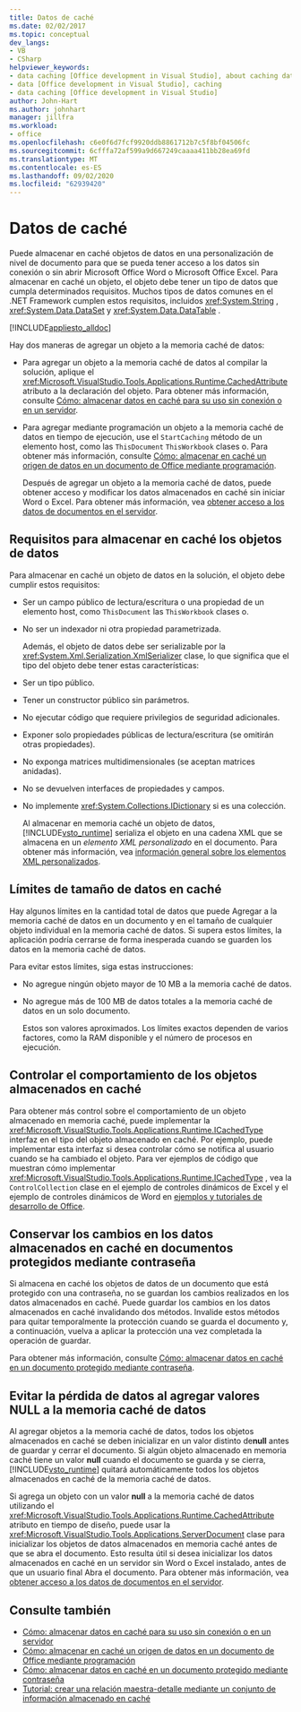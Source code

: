 ```yaml
---
title: Datos de caché
ms.date: 02/02/2017
ms.topic: conceptual
dev_langs:
- VB
- CSharp
helpviewer_keywords:
- data caching [Office development in Visual Studio], about caching data
- data [Office development in Visual Studio], caching
- data caching [Office development in Visual Studio]
author: John-Hart
ms.author: johnhart
manager: jillfra
ms.workload:
- office
ms.openlocfilehash: c6e0f6d7fcf9920ddb8861712b7c5f8bf04506fc
ms.sourcegitcommit: 6cfffa72af599a9d667249caaaa411bb28ea69fd
ms.translationtype: MT
ms.contentlocale: es-ES
ms.lasthandoff: 09/02/2020
ms.locfileid: "62939420"
---
```

# <a name="cache-data"></a>Datos de caché
  Puede almacenar en caché objetos de datos en una personalización de nivel de documento para que se pueda tener acceso a los datos sin conexión o sin abrir Microsoft Office Word o Microsoft Office Excel. Para almacenar en caché un objeto, el objeto debe tener un tipo de datos que cumpla determinados requisitos. Muchos tipos de datos comunes en el .NET Framework cumplen estos requisitos, incluidos <xref:System.String> , <xref:System.Data.DataSet> y <xref:System.Data.DataTable> .

 [!INCLUDE[appliesto_alldoc](../vsto/includes/appliesto-alldoc-md.md)]

 Hay dos maneras de agregar un objeto a la memoria caché de datos:

- Para agregar un objeto a la memoria caché de datos al compilar la solución, aplique el <xref:Microsoft.VisualStudio.Tools.Applications.Runtime.CachedAttribute> atributo a la declaración del objeto. Para obtener más información, consulte [Cómo: almacenar datos en caché para su uso sin conexión o en un servidor](../vsto/how-to-cache-data-for-use-offline-or-on-a-server.md).

- Para agregar mediante programación un objeto a la memoria caché de datos en tiempo de ejecución, use el `StartCaching` método de un elemento host, como las `ThisDocument` `ThisWorkbook` clases o. Para obtener más información, consulte [Cómo: almacenar en caché un origen de datos en un documento de Office mediante programación](../vsto/how-to-programmatically-cache-a-data-source-in-an-office-document.md).

  Después de agregar un objeto a la memoria caché de datos, puede obtener acceso y modificar los datos almacenados en caché sin iniciar Word o Excel. Para obtener más información, vea [obtener acceso a los datos de documentos en el servidor](../vsto/accessing-data-in-documents-on-the-server.md).

## <a name="requirements-for-data-objects-to-be-cached"></a>Requisitos para almacenar en caché los objetos de datos
 Para almacenar en caché un objeto de datos en la solución, el objeto debe cumplir estos requisitos:

- Ser un campo público de lectura/escritura o una propiedad de un elemento host, como `ThisDocument` las `ThisWorkbook` clases o.

- No ser un indexador ni otra propiedad parametrizada.

  Además, el objeto de datos debe ser serializable por la <xref:System.Xml.Serialization.XmlSerializer> clase, lo que significa que el tipo del objeto debe tener estas características:

- Ser un tipo público.

- Tener un constructor público sin parámetros.

- No ejecutar código que requiere privilegios de seguridad adicionales.

- Exponer solo propiedades públicas de lectura/escritura (se omitirán otras propiedades).

- No exponga matrices multidimensionales (se aceptan matrices anidadas).

- No se devuelven interfaces de propiedades y campos.

- No implemente <xref:System.Collections.IDictionary> si es una colección.

  Al almacenar en memoria caché un objeto de datos, [!INCLUDE[vsto_runtime](../vsto/includes/vsto-runtime-md.md)] serializa el objeto en una cadena XML que se almacena en un *elemento XML personalizado* en el documento. Para obtener más información, vea [información general sobre los elementos XML personalizados](../vsto/custom-xml-parts-overview.md).

## <a name="cached-data-size-limits"></a>Límites de tamaño de datos en caché
 Hay algunos límites en la cantidad total de datos que puede Agregar a la memoria caché de datos en un documento y en el tamaño de cualquier objeto individual en la memoria caché de datos. Si supera estos límites, la aplicación podría cerrarse de forma inesperada cuando se guarden los datos en la memoria caché de datos.

 Para evitar estos límites, siga estas instrucciones:

- No agregue ningún objeto mayor de 10 MB a la memoria caché de datos.

- No agregue más de 100 MB de datos totales a la memoria caché de datos en un solo documento.

  Estos son valores aproximados. Los límites exactos dependen de varios factores, como la RAM disponible y el número de procesos en ejecución.

## <a name="control-the-behavior-of-cached-objects"></a>Controlar el comportamiento de los objetos almacenados en caché
 Para obtener más control sobre el comportamiento de un objeto almacenado en memoria caché, puede implementar la <xref:Microsoft.VisualStudio.Tools.Applications.Runtime.ICachedType> interfaz en el tipo del objeto almacenado en caché. Por ejemplo, puede implementar esta interfaz si desea controlar cómo se notifica al usuario cuando se ha cambiado el objeto. Para ver ejemplos de código que muestran cómo implementar <xref:Microsoft.VisualStudio.Tools.Applications.Runtime.ICachedType> , vea la `ControlCollection` clase en el ejemplo de controles dinámicos de Excel y el ejemplo de controles dinámicos de Word en [ejemplos y tutoriales de desarrollo de Office](../vsto/office-development-samples-and-walkthroughs.md).

## <a name="persist-changes-to-cached-data-in-password-protected-documents"></a>Conservar los cambios en los datos almacenados en caché en documentos protegidos mediante contraseña
 Si almacena en caché los objetos de datos de un documento que está protegido con una contraseña, no se guardan los cambios realizados en los datos almacenados en caché. Puede guardar los cambios en los datos almacenados en caché invalidando dos métodos. Invalide estos métodos para quitar temporalmente la protección cuando se guarda el documento y, a continuación, vuelva a aplicar la protección una vez completada la operación de guardar.

 Para obtener más información, consulte [Cómo: almacenar datos en caché en un documento protegido mediante contraseña](../vsto/how-to-cache-data-in-a-password-protected-document.md).

## <a name="prevent-data-loss-when-adding-null-values-to-the-data-cache"></a>Evitar la pérdida de datos al agregar valores NULL a la memoria caché de datos
 Al agregar objetos a la memoria caché de datos, todos los objetos almacenados en caché se deben inicializar en un valor distinto de**null** antes de guardar y cerrar el documento. Si algún objeto almacenado en memoria caché tiene un valor **null** cuando el documento se guarda y se cierra, [!INCLUDE[vsto_runtime](../vsto/includes/vsto-runtime-md.md)] quitará automáticamente todos los objetos almacenados en caché de la memoria caché de datos.

 Si agrega un objeto con un valor **null** a la memoria caché de datos utilizando el <xref:Microsoft.VisualStudio.Tools.Applications.Runtime.CachedAttribute> atributo en tiempo de diseño, puede usar la <xref:Microsoft.VisualStudio.Tools.Applications.ServerDocument> clase para inicializar los objetos de datos almacenados en memoria caché antes de que se abra el documento. Esto resulta útil si desea inicializar los datos almacenados en caché en un servidor sin Word o Excel instalado, antes de que un usuario final Abra el documento. Para obtener más información, vea [obtener acceso a los datos de documentos en el servidor](../vsto/accessing-data-in-documents-on-the-server.md).

## <a name="see-also"></a>Consulte también
- [Cómo: almacenar datos en caché para su uso sin conexión o en un servidor](../vsto/how-to-cache-data-for-use-offline-or-on-a-server.md)
- [Cómo: almacenar en caché un origen de datos en un documento de Office mediante programación](../vsto/how-to-programmatically-cache-a-data-source-in-an-office-document.md)
- [Cómo: almacenar datos en caché en un documento protegido mediante contraseña](../vsto/how-to-cache-data-in-a-password-protected-document.md)
- [Tutorial: crear una relación maestra-detalle mediante un conjunto de información almacenado en caché](../vsto/walkthrough-creating-a-master-detail-relation-using-a-cached-dataset.md)
